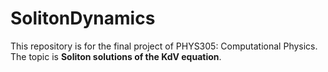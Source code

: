 # SolitonDynamics

This repository is for the final project of PHYS305: Computational Physics.
The topic is **Soliton solutions of the KdV equation**.
